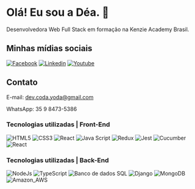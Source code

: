 # Olá! Eu sou a Déa. 🖖

Desenvolvedora Web Full Stack em formação na Kenzie Academy Brasil.

## Minhas mídias sociais

[![Facebook](https://img.shields.io/badge/Facebook-1877F2?style=for-the-badge&logo=facebook&logoColor=white)](https://www.facebook.com/Prof4n4) [![Linkedin](https://img.shields.io/badge/LinkedIn-0077B5?style=for-the-badge&logo=linkedin&logoColor=white)](https://www.linkedin.com/in/andr%C3%A9a-de-mattos-55b833245/) [![Youtube](https://img.shields.io/badge/YouTube-FF0000?style=for-the-badge&logo=youtube&logoColor=white)](https://www.youtube.com/channel/UCUQGkqg9x-jZBtuwynlc6-Q)


## Contato

E-mail: dev.coda.yoda@gmail.com

WhatsApp: 35 9 8473-5386

### Tecnologias utilizadas | Front-End
![HTML5](https://img.shields.io/static/v1?label=M1&message=HTML5&color=orange)
![CSS3](https://img.shields.io/static/v1?label=M1&message=CSS3&color=orange)
![React](https://img.shields.io/static/v1?label=M1&message=React&color=orange)
![Java Script](https://img.shields.io/static/v1?label=M1-M2&message=JavaScript&color=yellow)
![Redux](https://img.shields.io/static/v1?label=M2&message=Redux&color=yellow)
![Jest](https://img.shields.io/static/v1?label=M2&message=Jest&color=yellow)
![Cucumber](https://img.shields.io/static/v1?label=M2&message=Cucumber&color=yellow)
![React](https://img.shields.io/static/v1?label=M3&message=React&color=brightgreen)

### Tecnologias utilizadas | Back-End

![NodeJs](https://img.shields.io/static/v1?label=M4&message=NodeJs&color=blue)
![TypeScript](https://img.shields.io/static/v1?label=M4&message=TypeScriptn&color=blue)
![Banco de dados SQL](https://img.shields.io/static/v1?label=M4&message=Banco_de_Dados_SQL&color=blue)
![Django](https://img.shields.io/static/v1?label=M5&message=Django&color=blueviolet)
![MongoDB](https://img.shields.io/static/v1?label=M5&message=MongoDB&color=blueviolet)
![Amazon_AWS](https://img.shields.io/static/v1?label=M5&message=Amazon_AWS&color=blueviolet)



